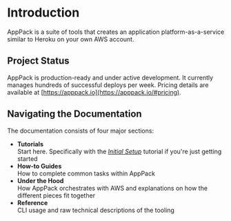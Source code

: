# Introduction

AppPack is a suite of tools that creates an application platform-as-a-service similar to Heroku on your own AWS account.

## Project Status

AppPack is production-ready and under active development. It currently manages hundreds of successful deploys per week. Pricing details are available at [https://apppack.io](https://apppack.io/#pricing).

## Navigating the Documentation

The documentation consists of four major sections:

* **Tutorials**  
  Start here. Specifically with the _[Initial Setup](tutorials/initial-setup.md)_ tutorial if you're just getting started
* **How-to Guides**  
  How to complete common tasks within AppPack
* **Under the Hood**  
  How AppPack orchestrates with AWS and explanations on how the different pieces fit together
* **Reference**  
  CLI usage and raw technical descriptions of the tooling
